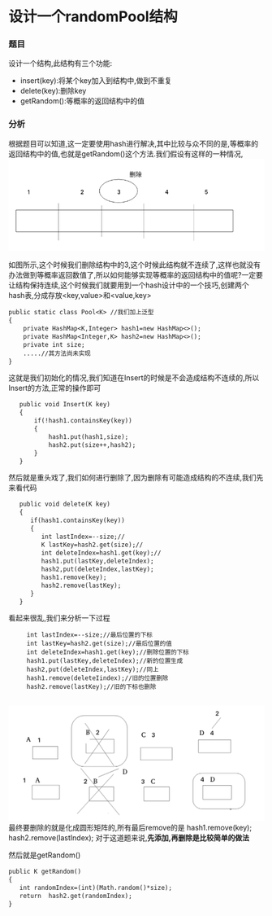 # 设计一个randomPool结构
### 题目
设计一个结构,此结构有三个功能:
* insert(key):将某个key加入到结构中,做到不重复
* delete(key):删除key
* getRandom():等概率的返回结构中的值


### 分析

根据题目可以知道,这一定要使用hash进行解决,其中比较与众不同的是,等概率的返回结构中的值,也就是getRandom()这个方法.我们假设有这样的一种情况,
![](_v_images/20190424021049934_95260416.png)

如图所示,这个时候我们删除结构中的3,这个时候此结构就不连续了,这样也就没有办法做到等概率返回数值了,所以如何能够实现等概率的返回结构中的值呢?一定要让结构保持连续,这个时候我们就要用到一个hash设计中的一个技巧,创建两个hash表,分成存放<key,value>和<value,key>
```
public static class Pool<K> //我们加上泛型
{
    private HashMap<K,Integer> hash1=new HashMap<>();
    private HashMap<Integer,K> hash2=new HashMap<>();
    private int size;
    .....//其方法尚未实现
}

```
这就是我们初始化的情况,我们知道在Insert的时候是不会造成结构不连续的,所以Insert的方法,正常的操作即可
```
   public void Insert(K key)
   {
       if(!hash1.containsKey(key))
       {
           hash1.put(hash1,size);
           hash2.put(size++,hash2);
       }
   }

```
然后就是重头戏了,我们如何进行删除了,因为删除有可能造成结构的不连续,我们先来看代码
```
   public void delete(K key)
   {
      if(hash1.containsKey(key)) 
      {
         int lastIndex=--size;//
         K lastKey=hash2.get(size);//
         int deleteIndex=hash1.get(key);//
         hash1.put(lastKey,deleteIndex);
         hash2,put(deleteIndex,lastKey);
         hash1.remove(key);
         hash2.remove(lastKey);
      }
   }
```
看起来很乱,我们来分析一下过程
```
     int lastIndex=--size;//最后位置的下标
     int lastKey=hash2.get(size);//最后位置的值
     int deleteIndex=hash1.get(key);//删除位置的下标
     hash1.put(lastKey,deleteIndex);//新的位置生成
     hash2,put(deleteIndex,lastKey);//同上
     hash1.remove(deleteIindex);//旧的位置删除
     hash2.remove(lastKey);//旧的下标也删除
     
```
![](_v_images/20190424024257893_1684198907.png)
最终要删除的就是化成圆形矩阵的,所有最后remove的是
hash1.remove(key);
hash2.remove(lastIndex);
对于这道题来说,**先添加,再删除是比较简单的做法**

然后就是getRandom()
```
public K getRandom()
{
   int randomIndex=(int)(Math.random()*size); 
   return  hash2.get(randomIndex);  
}
```